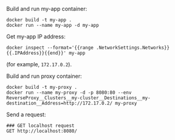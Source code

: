 Build and run my-app container:
```
docker build -t my-app .
docker run --name my-app -d my-app
```

Get my-app IP address:
```
docker inspect --format='{{range .NetworkSettings.Networks}}{{.IPAddress}}{{end}}' my-app
```
(for example, `172.17.0.2`).

Build and run proxy container:
```
docker build -t my-proxy .
docker run --name my-proxy -d -p 8080:80 --env ReverseProxy__Clusters__my-cluster__Destinations__my-destination__Address=http://172.17.0.2/ my-proxy
```

Send a request:
```http
### GET localhost request
GET http://localhost:8080/
```